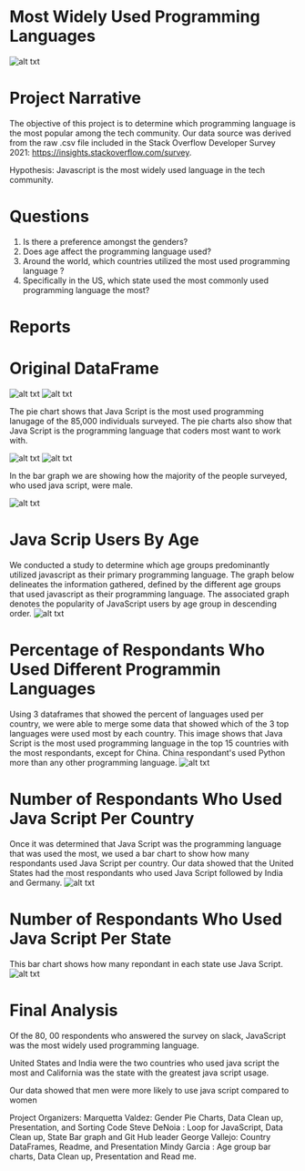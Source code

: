 # Most Widely Used Programming Languages
 
![alt txt](Images/IntroImage.jpeg)

# Project Narrative
The objective of this project is to determine which programming language is the most popular among the tech community. Our data source was derived from the raw .csv file included in the Stack Overflow Developer Survey 2021: https://insights.stackoverflow.com/survey.

Hypothesis: Javascript is the most widely used language in the tech community.

# Questions
1.  Is there a preference amongst the genders?
2. Does age affect the programming language used?
3. Around the world, which countries utilized the most used programming language ?
4. Specifically in the US, which state used the most commonly used programming language the most?

# Reports

# Original DataFrame
![alt txt](Images/OriginalDF1.png) ![alt txt](Images/OriginalDF2.png) 


The pie chart shows that Java Script is the most used programming lanugage of the 85,000 individuals surveyed. The pie charts also show that Java Script is the programming language that coders most want to work with.

![alt txt](Images/workWITH.png) ![alt txt](Images/WANTwork.png) 


In the bar graph we are showing how the majority of the people surveyed, who used java script, were male. 

![alt txt](Images/genderJSusers.png)


# Java Scrip Users By Age
We conducted a study to determine which age groups predominantly utilized javascript as their primary programming language. The graph below delineates the information gathered, defined by the different age groups that used javascript as their programming language. The associated graph denotes the popularity of JavaScript users by age group in descending order.
![alt txt](Images/JS.usersbyage.png)


# Percentage of Respondants Who Used Different Programmin Languages
Using 3 dataframes that showed the percent of languages used per country, we were able to merge some data that showed which of the 3 top languages were used most by each country. This image shows that Java Script is the most used programming language in the top 15 countries with the most respondants, except for China. China respondant's used Python more than any other programming language.
![alt txt](Images/country_percents.png)


# Number of Respondants Who Used Java Script Per Country

Once it was determined that Java Script was the programming language that was used the most, we used a bar chart to show how many respondants used Java Script per country. Our data showed that the United States had the most respondants who used Java Script followed by India and Germany.
![alt txt](Images/JSusercountry.png)

  
# Number of Respondants Who Used Java Script Per State

This bar chart shows how many repondant in each state use Java Script. 
![alt txt](Images/StatesmostJSusers.png)


# Final Analysis

Of the 80, 00 respondents who answered the survey on slack, JavaScript was the most widely used programming language. 

United States and India were the two countries who used java script the most and California was the state with the greatest java script usage. 

Our data showed that men were more likely to use java script compared to women

Project Organizers:
Marquetta Valdez: Gender Pie Charts, Data Clean up, Presentation, and Sorting Code
Steve DeNoia : Loop for JavaScript, Data Clean up, State Bar graph and Git Hub leader
George Vallejo: Country DataFrames, Readme, and Presentation
Mindy Garcia : Age group bar charts, Data Clean up, Presentation and Read me.
